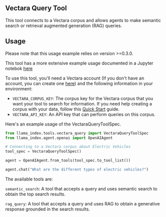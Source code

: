 ## Vectara Query Tool

This tool connects to a Vectara corpus and allows agents to make semantic search or retrieval augmented generation (RAG) queries.

## Usage

Please note that this usage example relies on version >=0.3.0.

This tool has a more extensive example usage documented in a Jupyter notebok [here](https://github.com/run-llama/llama_index/blob/main/llama-index-integrations/tools/llama-index-tools-vectara-query/examples/vectara_query.ipynb)

To use this tool, you'll need a Vectara account (If you don't have an account, you can create one [here](https://vectara.com/integrations/llamaindex)) and the following information in your environment:

- `VECTARA_CORPUS_KEY`: The corpus key for the Vectara corpus that you want your tool to search for information. If you need help creating a corpus with your data, follow this [Quick Start](https://docs.vectara.com/docs/quickstart) guide.
- `VECTARA_API_KEY`: An API key that can perform queries on this corpus.

Here's an example usage of the VectaraQueryToolSpec.

```python
from llama_index.tools.vectara_query import VectaraQueryToolSpec
from llama_index.agent.openai import OpenAIAgent

# Connecting to a Vectara corpus about Electric Vehicles
tool_spec = VectaraQueryToolSpec()

agent = OpenAIAgent.from_tools(tool_spec.to_tool_list())

agent.chat("What are the different types of electric vehicles?")
```

The available tools are:

`semantic_search`: A tool that accepts a query and uses semantic search to obtain the top search results.

`rag_query`: A tool that accepts a query and uses RAG to obtain a generative response grounded in the search results.

